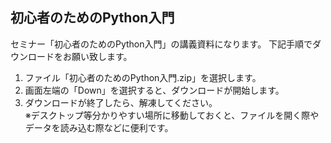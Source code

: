 ## 初心者のためのPython入門

セミナー「初心者のためのPython入門」の講義資料になります。
下記手順でダウンロードをお願い致します。
1. ファイル「初心者のためのPython入門.zip」を選択します。
2. 画面左端の「Down」を選択すると、ダウンロードが開始します。
3. ダウンロードが終了したら、解凍してください。<br/>
※デスクトップ等分かりやすい場所に移動しておくと、ファイルを開く際やデータを読み込む際などに便利です。
